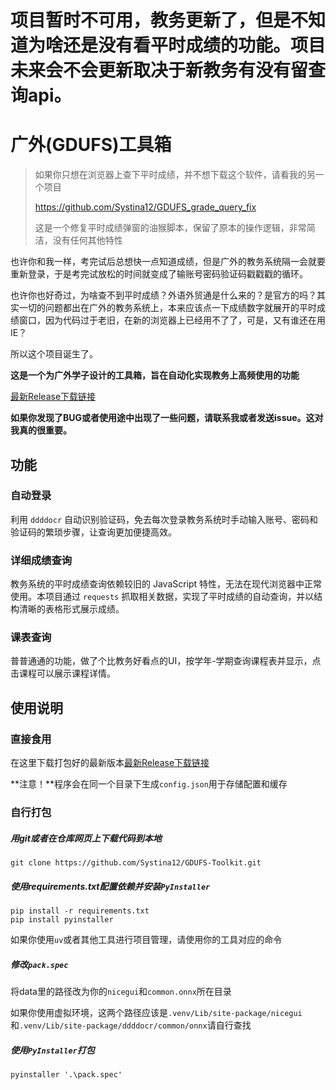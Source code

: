 # 项目暂时不可用，教务更新了，但是不知道为啥还是没有看平时成绩的功能。项目未来会不会更新取决于新教务有没有留查询api。
# 广外(GDUFS)工具箱

> 如果你只想在浏览器上查下平时成绩，并不想下载这个软件，请看我的另一个项目
>
> https://github.com/Systina12/GDUFS_grade_query_fix
>
> 这是一个修复平时成绩弹窗的油猴脚本，保留了原本的操作逻辑，非常简洁，没有任何其他特性

也许你和我一样，考完试后总想快一点知道成绩，但是广外的教务系统隔一会就要重新登录，于是考完试放松的时间就变成了输账号密码验证码戳戳戳的循环。

也许你也好奇过，为啥查不到平时成绩？外语外贸通是什么来的？是官方的吗？其实一切的问题都出在广外的教务系统上，本来应该点一下成绩数字就展开的平时成绩窗口，因为代码过于老旧，在新的浏览器上已经用不了了，可是，又有谁还在用IE？

所以这个项目诞生了。

**这是一个为广外学子设计的工具箱，旨在自动化实现教务上高频使用的功能**

[最新Release下载链接](https://github.com/Systina12/GDUFS-Toolkit/releases/latest)



**如果你发现了BUG或者使用途中出现了一些问题，请联系我或者发送issue。这对我真的很重要。**

## 功能

### 自动登录

利用 `ddddocr` 自动识别验证码，免去每次登录教务系统时手动输入账号、密码和验证码的繁琐步骤，让查询更加便捷高效。

### 详细成绩查询

教务系统的平时成绩查询依赖较旧的 JavaScript 特性，无法在现代浏览器中正常使用。本项目通过 `requests` 抓取相关数据，实现了平时成绩的自动查询，并以结构清晰的表格形式展示成绩。

### 课表查询

普普通通的功能，做了个比教务好看点的UI，按学年-学期查询课程表并显示，点击课程可以展示课程详情。



## 使用说明

### 直接食用

在这里下载打包好的最新版本[最新Release下载链接](https://github.com/Systina12/GDUFS-Toolkit/releases/latest)

**注意！**程序会在同一个目录下生成`config.json`用于存储配置和缓存

### 自行打包

##### 用git或者在仓库网页上下载代码到本地

```
git clone https://github.com/Systina12/GDUFS-Toolkit.git
```

##### 使用requirements.txt配置依赖并安装`PyInstaller`

```
pip install -r requirements.txt
pip install pyinstaller
```

如果你使用`uv`或者其他工具进行项目管理，请使用你的工具对应的命令

##### 修改`pack.spec`

将data里的路径改为你的`nicegui`和`common.onnx`所在目录

如果你使用虚拟环境，这两个路径应该是`.venv/Lib/site-package/nicegui`和`.venv/Lib/site-package/ddddocr/common/onnx`请自行查找

##### 使用`PyInstaller`打包

```
pyinstaller '.\pack.spec'
```

